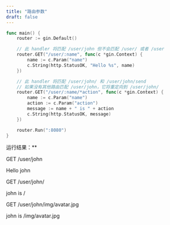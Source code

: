 ```yaml
---
title: "路由参数"
draft: false
---
```


```go
func main() {
    router := gin.Default()

    // 此 handler 将匹配 /user/john 但不会匹配 /user/ 或者 /user
    router.GET("/user/:name", func(c *gin.Context) {
        name := c.Param("name")
        c.String(http.StatusOK, "Hello %s", name)
    })

    // 此 handler 将匹配 /user/john/ 和 /user/john/send
    // 如果没有其他路由匹配 /user/john，它将重定向到 /user/john/
    router.GET("/user/:name/*action", func(c *gin.Context) {
        name := c.Param("name")
        action := c.Param("action")
        message := name + " is " + action
        c.String(http.StatusOK, message)
    })

    router.Run(":8080")
}
```

运行结果：**

GET /user/john

Hello john



GET /user/john/

john is /



GET /user/john/img/avatar.jpg

john is /img/avatar.jpg
